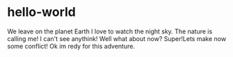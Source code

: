 # hello-world
We leave on the planet Earth
I love to watch the night sky.
The nature is calling me!
I can't see anythink!
Well what about now?
Super!Lets make now some conflict!
Ok im redy for this adventure.
